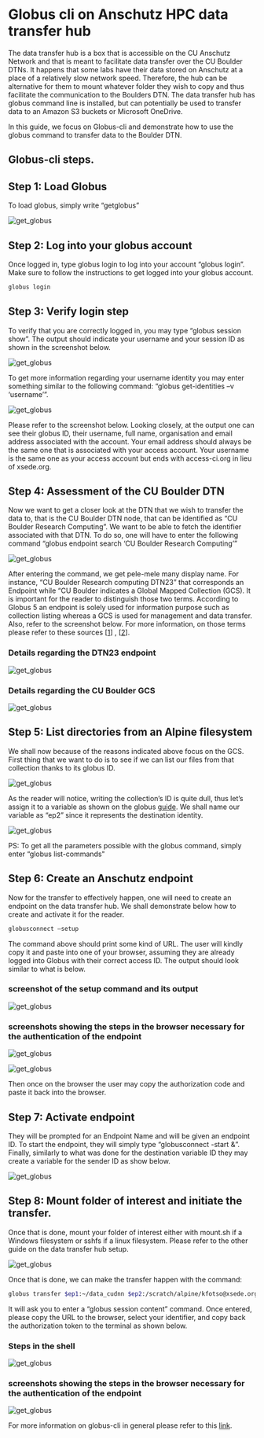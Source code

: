 **Globus cli on Anschutz HPC data transfer hub**
===============================================

The data transfer hub is a box that is accessible on the CU Anschutz Network and that is meant to facilitate data transfer over the CU Boulder DTNs. 
It happens that some labs have their data stored on Anschutz at a place of a relatively slow network speed. 
Therefore, the hub can be alternative for them to mount whatever folder they wish to copy and thus facilitate the communication to the Boulders DTN. 
The data transfer hub has globus command line is installed, but can potentially be used to transfer data to an Amazon S3 buckets or Microsoft OneDrive. 

In this guide, we focus on Globus-cli and demonstrate how to use the globus command to transfer data to the Boulder DTN. 

## Globus-cli steps.

## Step 1: Load Globus
   To load globus, simply write “getglobus”

   
![get_globus](https://github.com/kf-cuanschutz/CU-Anschutz-HPC-documentation/blob/main/Anschutz_Data-transfer-hub/Globus-cli-screenshots/1.png)

## Step 2: Log into your globus account
   Once logged in, type globus login to log into your account “globus login”.
   Make sure to follow the instructions to get logged into your globus account.

   ```bash
   globus login
   ```

## Step 3: Verify login step
  To verify that you are correctly logged in, you may type “globus session show”. 
  The output should indicate your username and your session ID as shown in the screenshot below. 

 ![get_globus](https://github.com/kf-cuanschutz/CU-Anschutz-HPC-documentation/blob/main/Anschutz_Data-transfer-hub/Globus-cli-screenshots/3.png)

  To get more information regarding your username identity you may enter something similar to the following command: “globus  get-identities –v ‘username’”. 

 ![get_globus](https://github.com/kf-cuanschutz/CU-Anschutz-HPC-documentation/blob/main/Anschutz_Data-transfer-hub/Globus-cli-screenshots/5.png)

  
  
  Please refer to the screenshot below. Looking closely, at the output one can see their globus ID, their username, full name, organisation and email address associated with the   account. 
  Your email address should always be the same one that is associated with your access account. 
  Your username is the same one as your access account but ends with access-ci.org in lieu of xsede.org. 


## Step 4: Assessment of the CU Boulder DTN

  Now we want to get a closer look at the DTN that we wish to transfer the data to, that is the CU Boulder DTN node, that can be identified as “CU Boulder Research Computing”.
  We want to be able to fetch the identifier associated with that DTN.
  To do so, one will have to enter the following command “globus endpoint search ‘CU Boulder Research Computing’”

![get_globus](https://github.com/kf-cuanschutz/CU-Anschutz-HPC-documentation/blob/main/Anschutz_Data-transfer-hub/Globus-cli-screenshots/8.png)


  After entering the command, we get pele-mele many display name. 
  For instance, “CU Boulder Research computing DTN23” that corresponds an Endpoint while “CU Boulder indicates a Global Mapped Collection (GCS). 
  It is important for the reader to distinguish those two terms. According to Globus 5 an endpoint is solely used for information purpose such as collection listing whereas a GCS is used for management and data transfer. Also, refer to the screenshot below. For more information, on those terms please refer to these sources [[1](https://docs.globus.org/cli/collections_vs_endpoints/)] , [[2](https://docs.globus.org/globus-connect-server/v5/reference/collection/)].

### Details regarding the DTN23 endpoint
![get_globus](https://github.com/kf-cuanschutz/CU-Anschutz-HPC-documentation/blob/main/Anschutz_Data-transfer-hub/Globus-cli-screenshots/9.png)

### Details regarding the CU Boulder GCS
![get_globus](https://github.com/kf-cuanschutz/CU-Anschutz-HPC-documentation/blob/main/Anschutz_Data-transfer-hub/Globus-cli-screenshots/10.png)


## Step 5: List directories from an Alpine filesystem

  We shall now because of the reasons indicated above focus on the GCS. 
  First thing that we want to do is to see if we can list our files from that collection thanks to its globus ID.

  ![get_globus](https://github.com/kf-cuanschutz/CU-Anschutz-HPC-documentation/blob/main/Anschutz_Data-transfer-hub/Globus-cli-screenshots/11.png)

  As the reader will notice, writing the collection’s ID is quite dull, thus let’s assign it to a variable as shown on the globus [guide](https://docs.globus.org/cli/environment_variables/). We shall name our variable as “ep2” since it    represents the destination identity. 

  ![get_globus](https://github.com/kf-cuanschutz/CU-Anschutz-HPC-documentation/blob/main/Anschutz_Data-transfer-hub/Globus-cli-screenshots/12.png)


   PS: To get all the parameters possible with the globus command, simply enter “globus list-commands" 

## Step 6: Create an Anschutz endpoint

  Now for the transfer to effectively happen, one will need to create an endpoint on the data transfer hub. We shall demonstrate below how to create and activate it for the reader. 
 
  ```bash
  globusconnect –setup
  ```

The command above should print some kind of URL. The user will kindly copy it and paste into one of your browser, assuming they are already logged into Globus with their correct access ID. The output should look similar to what is below. 

### screenshot of the setup command and its output
![get_globus](https://github.com/kf-cuanschutz/CU-Anschutz-HPC-documentation/blob/main/Anschutz_Data-transfer-hub/Globus-cli-screenshots/15_b.png)

### screenshots showing the steps in the browser necessary for the authentication of the endpoint
![get_globus](https://github.com/kf-cuanschutz/CU-Anschutz-HPC-documentation/blob/main/Anschutz_Data-transfer-hub/Globus-cli-screenshots/13.png)

![get_globus](https://github.com/kf-cuanschutz/CU-Anschutz-HPC-documentation/blob/main/Anschutz_Data-transfer-hub/Globus-cli-screenshots/14.png)


Then once on the browser the user may copy the authorization code and paste it back into the browser. 

## Step 7: Activate endpoint

  They will be prompted for an Endpoint Name and will be given an endpoint ID. To start the endpoint, they will simply type “globusconnect -start &”. 
  Finally, similarly to what was done for the destination variable ID they may create a variable for the sender ID as show below.  
  
![get_globus](https://github.com/kf-cuanschutz/CU-Anschutz-HPC-documentation/blob/main/Anschutz_Data-transfer-hub/Globus-cli-screenshots/16.png)


## Step 8: Mount folder of interest and initiate the transfer.

 Once that is done, mount your folder of interest either with mount.sh if a Windows filesystem or sshfs if a linux filesystem. Please refer to the other guide on the data transfer hub setup. 

![get_globus](https://github.com/kf-cuanschutz/CU-Anschutz-HPC-documentation/blob/main/Anschutz_Data-transfer-hub/Globus-cli-screenshots/18.png)
 
Once that is done, we can make the transfer happen with the command:

```bash
globus transfer $ep1:~/data_cudnn $ep2:/scratch/alpine/kfotso@xsede.org  --recursive --label "Test 1" 
```
It will ask you to enter a “globus session content” command. Once entered, please copy the URL to the browser, select your identifier, and copy back the authorization token to the terminal as shown below. 

### Steps in the shell
![get_globus](https://github.com/kf-cuanschutz/CU-Anschutz-HPC-documentation/blob/main/Anschutz_Data-transfer-hub/Globus-cli-screenshots/21_b.png)

### screenshots showing the steps in the browser necessary for the authentication of the endpoint
![get_globus](https://github.com/kf-cuanschutz/CU-Anschutz-HPC-documentation/blob/main/Anschutz_Data-transfer-hub/Globus-cli-screenshots/20.png)

For more information on globus-cli in general please refer to this [link](https://docs.globus.org/cli/). 

  


   

